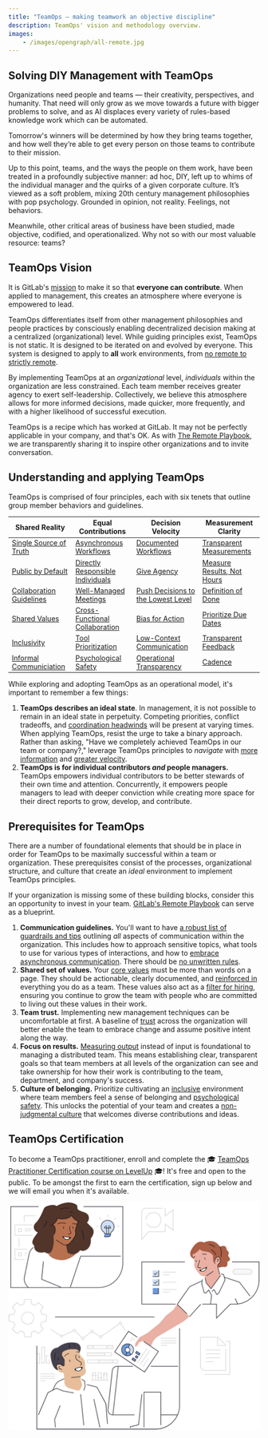 ```yaml
---
title: "TeamOps — making teamwork an objective discipline"
description: TeamOps' vision and methodology overview.
images:
    - /images/opengraph/all-remote.jpg
---
```


## Solving DIY Management with TeamOps

Organizations need people and teams — their creativity, perspectives, and humanity. That need will only grow as we move towards a future with bigger problems to solve, and as AI displaces every variety of rules-based knowledge work which can be automated.

Tomorrow's winners will be determined by how they bring teams together, and how well they’re able to get every person on those teams to contribute to their mission.

Up to this point, teams, and the ways the people on them work, have been treated in a profoundly subjective manner: ad hoc, DIY, left up to whims of the individual manager and the quirks of a given corporate culture. It’s viewed as a soft problem, mixing 20th century management philosophies with pop psychology. Grounded in opinion, not reality. Feelings, not behaviors.

Meanwhile, other critical areas of business have been studied, made objective, codified, and operationalized. Why not so with our most valuable resource: teams?

## TeamOps Vision

It is GitLab's [mission](/company/mission/) to make it so that **everyone can contribute**. When applied to management, this creates an atmosphere where everyone is empowered to lead.

TeamOps differentiates itself from other management philosophies and people practices by consciously enabling decentralized decision making at a centralized (organizational) level. While guiding principles exist, TeamOps is not static. It is designed to be iterated on and evolved by everyone. This system is designed to apply to **all** work environments, from [no remote to strictly remote](/company/culture/all-remote/stages/).

By implementing TeamOps at an *organizational* level, *individuals* within the organization are less constrained. Each team member receives greater agency to exert self-leadership. Collectively, we believe this atmosphere allows for more informed decisions, made quicker, more frequently, and with a higher likelihood of successful execution.

TeamOps is a recipe which has worked at GitLab. It may not be perfectly applicable in your company, and that's OK. As with [The Remote Playbook](https://learn.gitlab.com/allremote/), we are transparently sharing it to inspire other organizations and to invite conversation.

## Understanding and applying TeamOps

TeamOps is comprised of four principles, each with six tenets that outline group member behaviors and guidelines.

| Shared Reality | Equal Contributions | Decision Velocity | Measurement Clarity |
| ----- | ----- | ----- | ----- |
| [Single Source of Truth](/teamops/shared-reality/#single-source-of-truth-ssot) | [Asynchronous Workflows](/teamops/everyone-contributes/#asynchronous-workflows) | [Documented Workflows](/teamops/decision-velocity/#documented-workflows) | [Transparent Measurements](/teamops/measurement-clarity/#transparent-measurements) |
| [Public by Default](/teamops/shared-reality/#public-by-default) | [Directly Responsible Individuals](/teamops/everyone-contributes/#directly-responsible-individual-dri) | [Give Agency](/teamops/decision-velocity/#give-agency) | [Measure Results, Not Hours](/teamops/measurement-clarity/#measure-results-not-hours) |
| [Collaboration Guidelines](teamops/shared-reality/#collaboration-guidelines) | [Well-Managed Meetings](/teamops/everyone-contributes/#well-managed-meetings) | [Push Decisions to the Lowest Level](/teamops/decision-velocity/#push-decisions-to-the-lowest-possible-level) | [Definition of Done](/teamops/measurement-clarity/#definition-of-done) |
| [Shared Values](/teamops/shared-reality/#shared-values) | [Cross-Functional Collaboration](/teamops/everyone-contributes/#cross-functional-collaboration) | [Bias for Action](/teamops/decision-velocity/#bias-for-action) | [Prioritize Due Dates](/teamops/measurement-clarity/#prioritize-due-dates-over-scope) |
| [Inclusivity](/teamops/shared-reality/#inclusivity) | [Tool Prioritization](/teamops/everyone-contributes/#tool-prioritization) | [Low-Context Communication](/teamops/decision-velocity/#low-context-communication) | [Transparent Feedback](/teamops/measurement-clarity/#transparent-feedback) |
| [Informal Communiciation](/teamops/shared-reality/#informal-communication) | [Psychological Safety](/teamops/everyone-contributes/#psychological-safety) | [Operational Transparency](/teamops/decision-velocity/#operational-transparency) | [Cadence](/teamops/measurement-clarity/#cadence) |

While exploring and adopting TeamOps as an operational model, it's important to remember a few things:

1. **TeamOps describes an ideal state**. In management, it is not possible to remain in an ideal state in perpetuity. Competing priorities, conflict tradeoffs, and [coordination headwinds](https://komoroske.com/slime-mold/) will be present at varying times. When applying TeamOps, resist the urge to take a binary approach. Rather than asking, "Have we completely achieved TeamOps in our team or company?," leverage TeamOps principles to *navigate* with [more information](/handbook/teamops/shared-reality/) and [greater velocity](/handbook/teamops/everyone-contributes/).
1. **TeamOps is for individual contributors *and* people managers.** TeamOps empowers individual contributors to be better stewards of their own time and attention. Concurrently, it empowers people managers to lead with deeper conviction while creating more space for their direct reports to grow, develop, and contribute.

## Prerequisites for TeamOps

There are a number of foundational elements that should be in place in order for TeamOps to be maximally successful within a team or organization. These prerequisites consist of the processes, organizational structure, and culture that create an *ideal* environment to implement TeamOps principles.

If your organization is missing some of these building blocks, consider this an opportunity to invest in your team. [GitLab's Remote Playbook](https://learn.gitlab.com/allremote/remote-playbook) can serve as a blueprint.

1. **Communication guidelines.** You'll want to have [a robust list of guardrails and tips](/handbook/communication/) outlining *all* aspects of communication within the organization. This includes how to approach sensitive topics, what tools to use for various types of interactions, and how to [embrace asynchronous communication](/company/culture/all-remote/asynchronous/). There should be [no unwritten rules](/company/culture/all-remote/building-culture/#no-unwritten-rules-in-a-remote-work-culture).
1. **Shared set of values.** Your [core values](/handbook/values/) must be more than words on a page. They should be actionable, clearly documented, and [reinforced in](/company/culture/all-remote/building-culture/#reinforcing-your-values) everything you do as a team. These values also act as a [filter for hiring](/company/culture/all-remote/building-culture/#how-do-i-assess-culture-fit-remotely), ensuring you continue to grow the team with people who are committed to living out these values in their work.
1. **Team trust.** Implementing new management techniques can be uncomfortable at first. A baseline of [trust](/handbook/leadership/building-trust/) across the organization will better enable the team to embrace change and assume positive intent along the way.
1. **Focus on results.** [Measuring output](/company/culture/all-remote/management/#focusing-on-results) instead of input is foundational to managing a distributed team. This means establishing clear, transparent goals so that team members at all levels of the organization can see and take ownership for how their work is contributing to the team, department, and company's success.
1. **Culture of belonging.** Prioritize cultivating an [inclusive](/company/culture/inclusion/) environment where team members feel a sense of belonging and [psychological safety](/handbook/leadership/emotional-intelligence/psychological-safety/). This unlocks the potential of your team and creates a [non-judgmental culture](/company/culture/all-remote/mental-health/#create-a-non-judgemental-culture) that welcomes diverse contributions and ideas.

## TeamOps Certification

To become a TeamOps practitioner, enroll and complete the 🎓 [TeamOps Practitioner Certification course on LevelUp](https://levelup.gitlab.com/learn/course/teamops) 🎓! It's free and open to the public. To be amongst the first to earn the certification, sign up below and we will email you when it's available.

![GitLab TeamOps teamwork illustration](/teamops/images/teamops-illustration_teamwork_blue.jpg)
